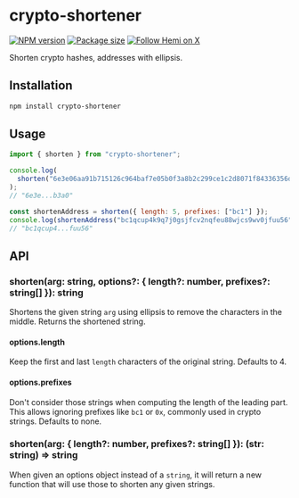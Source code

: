 # crypto-shortener

[![NPM version](https://img.shields.io/npm/v/crypto-shortener)](https://www.npmjs.com/package/crypto-shortener) [![Package size](https://img.shields.io/bundlephobia/minzip/crypto-shortener)](https://bundlephobia.com/package/crypto-shortener) [![Follow Hemi on X](https://img.shields.io/twitter/url?url=https%3A%2F%2Fx.com%2Fhemi_xyz&style=flat&logo=x&label=%40hemi_xyz&labelColor=%23ff6c15&color=%230a0a0a)](https://x.com/intent/follow?screen_name=hemi_xyz)

Shorten crypto hashes, addresses with ellipsis.

## Installation

```sh
npm install crypto-shortener
```

## Usage

```js
import { shorten } from "crypto-shortener";

console.log(
  shorten("6e3e06aa91b715126c964baf7e05b0f3a8b2c299ce1c2d8071f84336356db3a0"),
);
// "6e3e...b3a0"

const shortenAddress = shorten({ length: 5, prefixes: ["bc1"] });
console.log(shortenAddress("bc1qcup4k9q7j0gsjfcv2nqfeu88wjcs9wv0jfuu56"));
// "bc1qcup4...fuu56"
```

## API

### shorten(arg: string, options?: { length?: number, prefixes?: string[] }): string

Shortens the given string `arg` using ellipsis to remove the characters in the middle.
Returns the shortened string.

#### options.length

Keep the first and last `length` characters of the original string.
Defaults to 4.

#### options.prefixes

Don't consider those strings when computing the length of the leading part.
This allows ignoring prefixes like `bc1` or `0x`, commonly used in crypto strings.
Defaults to none.

### shorten(arg: { length?: number, prefixes?: string[] }): (str: string) => string

When given an options object instead of a `string`, it will return a new function that will use those to shorten any given strings.

